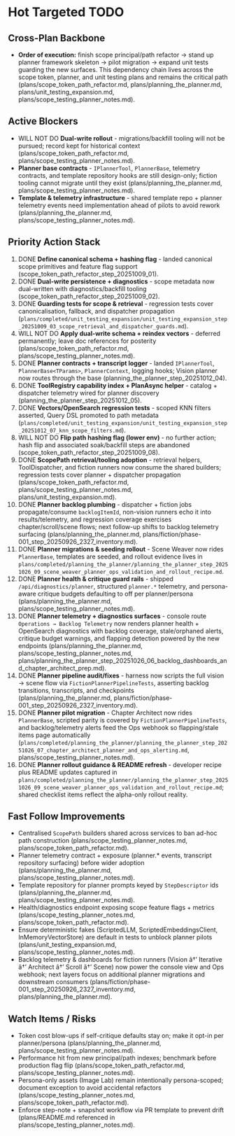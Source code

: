 # Hot Targeted TODO

## Cross-Plan Backbone
- **Order of execution:** finish scope principal/path refactor -> stand up planner framework skeleton -> pilot migration -> expand unit tests guarding the new surfaces. This dependency chain lives across the scope token, planner, and unit testing plans and remains the critical path (plans/scope_token_path_refactor.md, plans/planning_the_planner.md, plans/unit_testing_expansion.md, plans/scope_testing_planner_notes.md).

## Active Blockers
- WILL NOT DO **Dual-write rollout** - migrations/backfill tooling will not be pursued; record kept for historical context (plans/scope_token_path_refactor.md, plans/scope_testing_planner_notes.md).
- **Planner base contracts** - `IPlannerTool`, `PlannerBase`, telemetry contracts, and template repository hooks are still design-only; fiction tooling cannot migrate until they exist (plans/planning_the_planner.md, plans/scope_testing_planner_notes.md).
- **Template & telemetry infrastructure** - shared template repo + planner telemetry events need implementation ahead of pilots to avoid rework (plans/planning_the_planner.md, plans/scope_testing_planner_notes.md).

## Priority Action Stack
1. DONE **Define canonical schema + hashing flag** - landed canonical scope primitives and feature flag support (scope_token_path_refactor_step_20251009_01).
2. DONE **Dual-write persistence + diagnostics** - scope metadata now dual-written with diagnostics/backfill tooling (scope_token_path_refactor_step_20251009_02).
3. DONE **Guarding tests for scope & retrieval** - regression tests cover canonicalisation, fallback, and dispatcher propagation (`plans/completed/unit_testing_expansion/unit_testing_expansion_step_20251009_03_scope_retrieval_and_dispatcher_guards.md`).
4. WILL NOT DO **Apply dual-write schema + reindex vectors** - deferred permanently; leave doc references for posterity (plans/scope_token_path_refactor.md, plans/scope_testing_planner_notes.md).
5. DONE **Planner contracts + transcript logger** - landed `IPlannerTool`, `PlannerBase<TParams>`, `PlannerContext`, logging hooks; Vision planner now routes through the base (planning_the_planner_step_20251012_04).
6. DONE **ToolRegistry capability index + PlanAsync helper** - catalog + dispatcher telemetry wired for planner discovery (planning_the_planner_step_20251012_05).
7. DONE **Vectors/OpenSearch regression tests** - scoped KNN filters asserted, Query DSL promoted to path metadata (`plans/completed/unit_testing_expansion/unit_testing_expansion_step_20251012_07_knn_scope_filters.md`).
8. WILL NOT DO **Flip path hashing flag (lower env)** - no further action; hash flip and associated soak/backfill steps are abandoned (scope_token_path_refactor_step_20251009_08).
9. DONE **ScopePath retrieval/tooling adoption** - retrieval helpers, ToolDispatcher, and fiction runners now consume the shared builders; regression tests cover planner + dispatcher propagation (plans/scope_token_path_refactor.md, plans/scope_testing_planner_notes.md, plans/unit_testing_expansion.md).
10. DONE **Planner backlog plumbing** - dispatcher + fiction jobs propagate/consume `backlogItemId`, non-vision runners echo it into results/telemetry, and regression coverage exercises chapter/scroll/scene flows; next follow-up shifts to backlog telemetry surfacing (plans/planning_the_planner.md, plans/fiction/phase-001_step_20250926_2327_inventory.md).
11. DONE **Planner migrations & seeding rollout** - Scene Weaver now rides `PlannerBase`, templates are seeded, and rollout evidence lives in `plans/completed/planning_the_planner/planning_the_planner_step_20251026_09_scene_weaver_planner_ops_validation_and_rollout_recipe.md`.
12. DONE **Planner health & critique guard rails** - shipped `/api/diagnostics/planner`, structured `planner.*` telemetry, and persona-aware critique budgets defaulting to off per planner/persona (plans/planning_the_planner.md, plans/scope_testing_planner_notes.md).
13. DONE **Planner telemetry + diagnostics surfaces** - console route `Operations → Backlog Telemetry` now renders planner health + OpenSearch diagnostics with backlog coverage, stale/orphaned alerts, critique budget warnings, and flapping detection powered by the new endpoints (plans/planning_the_planner.md, plans/scope_testing_planner_notes.md, plans/planning_the_planner_step_20251026_06_backlog_dashboards_and_chapter_architect_prep.md).
14. DONE **Planner pipeline audit/fixes** - harness now scripts the full vision -> scene flow via `FictionPlannerPipelineTests`, asserting backlog transitions, transcripts, and checkpoints (plans/planning_the_planner.md, plans/fiction/phase-001_step_20250926_2327_inventory.md).
15. DONE **Planner pilot migration** - Chapter Architect now rides `PlannerBase`, scripted parity is covered by `FictionPlannerPipelineTests`, and backlog/telemetry alerts feed the Ops webhook so flapping/stale items page automatically (`plans/completed/planning_the_planner/planning_the_planner_step_20251026_07_chapter_architect_planner_and_ops_alerting.md`, plans/scope_testing_planner_notes.md).
16. DONE **Planner rollout guidance & README refresh** - developer recipe plus README updates captured in `plans/completed/planning_the_planner/planning_the_planner_step_20251026_09_scene_weaver_planner_ops_validation_and_rollout_recipe.md`; shared checklist items reflect the alpha-only rollout reality.

## Fast Follow Improvements
- Centralised `ScopePath` builders shared across services to ban ad-hoc path construction (plans/scope_testing_planner_notes.md, plans/scope_token_path_refactor.md).
- Planner telemetry contract + exposure (planner.* events, transcript repository surfacing) before wider adoption (plans/planning_the_planner.md, plans/scope_testing_planner_notes.md).
- Template repository for planner prompts keyed by `StepDescriptor` ids (plans/planning_the_planner.md, plans/scope_testing_planner_notes.md).
- Health/diagnostics endpoint exposing scope feature flags + metrics (plans/scope_testing_planner_notes.md, plans/scope_token_path_refactor.md).
- Ensure deterministic fakes (ScriptedLLM, ScriptedEmbeddingsClient, InMemoryVectorStore) are default in tests to unblock planner pilots (plans/unit_testing_expansion.md, plans/scope_testing_planner_notes.md).
- Backlog telemetry & dashboards for fiction runners (Vision â†’ Iterative â†’ Architect â†’ Scroll â†’ Scene) now power the console view and Ops webhook; next layers focus on additional planner migrations and downstream consumers (plans/fiction/phase-001_step_20250926_2327_inventory.md, plans/planning_the_planner.md).

## Watch Items / Risks
- Token cost blow-ups if self-critique defaults stay on; make it opt-in per planner/persona (plans/planning_the_planner.md, plans/scope_testing_planner_notes.md).
- Performance hit from new principal/path indexes; benchmark before production flag flip (plans/scope_token_path_refactor.md, plans/scope_testing_planner_notes.md).
- Persona-only assets (Image Lab) remain intentionally persona-scoped; document exception to avoid accidental refactors (plans/scope_testing_planner_notes.md, plans/scope_token_path_refactor.md).
- Enforce step-note + snapshot workflow via PR template to prevent drift (plans/README.md referenced in plans/scope_testing_planner_notes.md).



